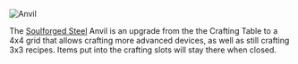 ![Anvil](block:betterwithmods:steel_anvil)

The [Soulforged Steel](../items/soulforged_steel.md) Anvil is an upgrade from the the Crafting Table to a 4x4 grid that allows crafting more advanced devices, as well as still crafting 3x3 recipes. Items put into the crafting slots will stay there when closed.

